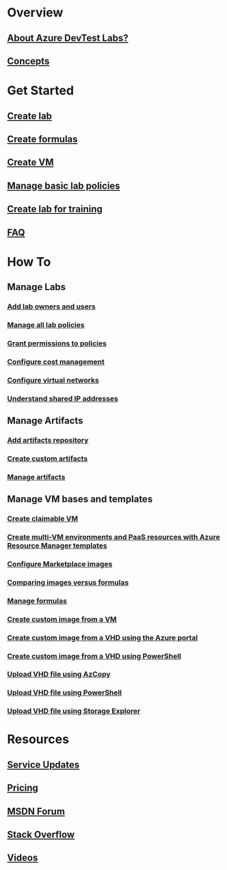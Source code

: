 # Overview
## [About Azure DevTest Labs?](devtest-lab-overview.md)
## [Concepts](devtest-lab-concepts.md)

# Get Started
## [Create lab](devtest-lab-create-lab.md)
## [Create formulas](devtest-lab-create-formulas.md)
## [Create VM](devtest-lab-add-vm.md)
## [Manage basic lab policies](devtest-lab-get-started-with-lab-policies.md)
## [Create lab for training](devtest-lab-training-lab.md)
## [FAQ](devtest-lab-faq.md)

# How To
## Manage Labs
### [Add lab owners and users](devtest-lab-add-devtest-user.md)
### [Manage all lab policies](devtest-lab-set-lab-policy.md)
### [Grant permissions to policies](devtest-lab-grant-user-permissions-to-specific-lab-policies.md)
### [Configure cost management](devtest-lab-configure-cost-management.md)
### [Configure virtual networks](devtest-lab-configure-vnet.md)
### [Understand shared IP addresses](devtest-lab-shared-ip.md)

## Manage Artifacts
### [Add artifacts repository](devtest-lab-add-artifact-repo.md)
### [Create custom artifacts](devtest-lab-artifact-author.md)
### [Manage artifacts](devtest-lab-add-vm-with-artifacts.md)

## Manage VM bases and templates
### [Create claimable VM](devtest-lab-add-claimable-vm.md)
### [Create multi-VM environments and PaaS resources with Azure Resource Manager templates](devtest-lab-create-environment-from-arm.md)
### [Configure Marketplace images](devtest-lab-configure-marketplace-images.md)
### [Comparing images versus formulas](devtest-lab-comparing-vm-base-image-types.md)
### [Manage formulas](devtest-lab-manage-formulas.md)
### [Create custom image from a VM](devtest-lab-create-custom-image-from-vm-using-portal.md)
### [Create custom image from a VHD using the Azure portal](devtest-lab-create-template.md)
### [Create custom image from a VHD using PowerShell](devtest-lab-create-custom-image-from-vhd-using-powershell.md)
### [Upload VHD file using AzCopy](devtest-lab-upload-vhd-using-azcopy.md)
### [Upload VHD file using PowerShell](devtest-lab-upload-vhd-using-powershell.md)
### [Upload VHD file using Storage Explorer](devtest-lab-upload-vhd-using-storage-explorer.md)

# Resources
## [Service Updates](https://azure.microsoft.com/updates/?product=devtest-lab)
## [Pricing](https://azure.microsoft.com/pricing/details/devtest-lab/)
## [MSDN Forum](https://social.msdn.microsoft.com/Forums/en-US/home?forum=AzureDevTestLabs)
## [Stack Overflow](http://stackoverflow.com/questions/tagged/azure-devtest-labs)
## [Videos](https://azure.microsoft.com/documentation/videos/index/?services=devtest-lab)
